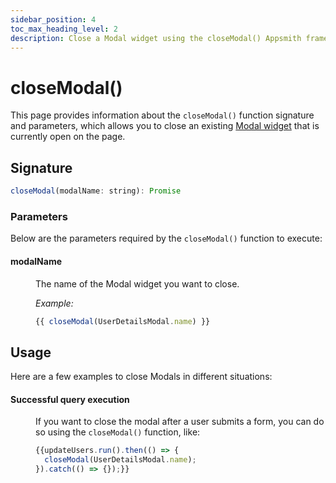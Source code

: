 ```yaml
---
sidebar_position: 4
toc_max_heading_level: 2
description: Close a Modal widget using the closeModal() Appsmith framework function.
---
```

# closeModal()

This page provides information about the `closeModal()` function signature and parameters, which allows you to close an existing [Modal widget](/reference/widgets/modal) that is currently open on the page.


<ZoomImage src="/img/close-modal.png" alt="closeModal()" caption="closeModal()" />


## Signature

```javascript
closeModal(modalName: string): Promise
```



### Parameters

Below are the parameters required by the `closeModal()` function to execute:


#### modalName

<dd>

The name of the Modal widget you want to close. 



_Example:_

```javascript
{{ closeModal(UserDetailsModal.name) }}
```

</dd>

## Usage

Here are a few examples to close Modals in different situations:



#### Successful query execution

<dd>

If you want to close the modal after a user submits a form, you can do so using the `closeModal()` function, like:

```js
{{updateUsers.run().then(() => {
  closeModal(UserDetailsModal.name);
}).catch(() => {});}}
```


</dd>
